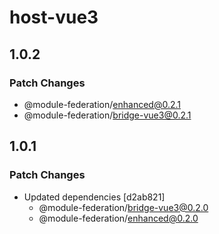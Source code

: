 # host-vue3

## 1.0.2

### Patch Changes

- @module-federation/enhanced@0.2.1
- @module-federation/bridge-vue3@0.2.1

## 1.0.1

### Patch Changes

- Updated dependencies [d2ab821]
  - @module-federation/bridge-vue3@0.2.0
  - @module-federation/enhanced@0.2.0
